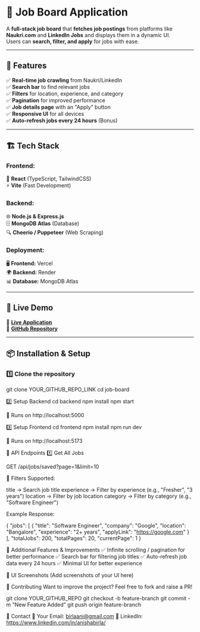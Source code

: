 # 🚀 Job Board Application  

A **full-stack job board** that **fetches job postings** from platforms like **Naukri.com** and **LinkedIn Jobs** and displays them in a dynamic UI.  
Users can **search, filter, and apply** for jobs with ease.  

---

## 🎯 Features  

✅ **Real-time job crawling** from Naukri/LinkedIn  
✅ **Search bar** to find relevant jobs  
✅ **Filters** for location, experience, and category  
✅ **Pagination** for improved performance  
✅ **Job details page** with an "Apply" button  
✅ **Responsive UI** for all devices  
✅ **Auto-refresh jobs every 24 hours** (Bonus)  

---

## 🏗 Tech Stack  

### **Frontend:**  
🚀 **React** (TypeScript, TailwindCSS)  
⚡ **Vite** (Fast Development)  

### **Backend:**  
🌐 **Node.js & Express.js**  
🗄 **MongoDB Atlas** (Database)  
🔍 **Cheerio / Puppeteer** (Web Scraping)  

### **Deployment:**  
🖥 **Frontend:** Vercel  
🌍 **Backend:** Render  
📊 **Database:** MongoDB Atlas  

---

## 🚀 Live Demo  

🔗 **[Live Application](YOUR_LIVE_LINK_HERE)**  
🔗 **[GitHub Repository](YOUR_GITHUB_LINK_HERE)**  

---

## 📦 Installation & Setup  

### **1️⃣ Clone the repository**  
git clone YOUR_GITHUB_REPO_LINK
cd job-board

2️⃣ Setup Backend
cd backend
npm install
npm start

📌 Runs on http://localhost:5000

3️⃣ Setup Frontend
cd frontend
npm install
npm run dev

📌 Runs on http://localhost:5173

📡 API Endpoints
1️⃣ Get All Jobs

GET /api/jobs/saved?page=1&limit=10

📌 Filters Supported:

title → Search job title
experience → Filter by experience (e.g., "Fresher", "3 years")
location → Filter by job location
category → Filter by category (e.g., "Software Engineer")

Example Response:

{
  "jobs": [
    {
      "title": "Software Engineer",
      "company": "Google",
      "location": "Bangalore",
      "experience": "2+ years",
      "applyLink": "https://google.com"
    }
  ],
  "totalJobs": 200,
  "totalPages": 20,
  "currentPage": 1
}


🎯 Additional Features & Improvements
✅ Infinite scrolling / pagination for better performance
✅ Search bar for filtering job titles
✅ Auto-refresh job data every 24 hours
✅ Minimal UI for better experience

🎨 UI Screenshots
(Add screenshots of your UI here)

📜 Contributing
Want to improve the project? Feel free to fork and raise a PR!

git clone YOUR_GITHUB_REPO
git checkout -b feature-branch
git commit -m "New Feature Added"
git push origin feature-branch

📩 Contact
📧 Your Email: birlaani@gmail.com
🔗 LinkedIn: https://www.linkedin.com/in/anishabirla/
